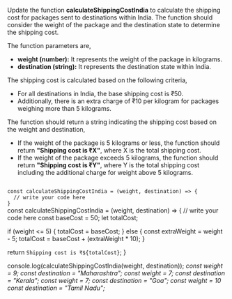 Update the function **calculateShippingCostIndia** to calculate the shipping cost for packages sent to destinations within India. The function should consider the weight of the package and the destination state to determine the shipping cost.

The function parameters are,

- **weight (number):** It represents the weight of the package in kilograms.
- **destination (string):** It represents the destination state within India.

The shipping cost is calculated based on the following criteria,

- For all destinations in India, the base shipping cost is ₹50.
- Additionally, there is an extra charge of ₹10 per kilogram for packages weighing more than 5 kilograms.

The function should return a string indicating the shipping cost based on the weight and destination,

- If the weight of the package is 5 kilograms or less, the function should return **"Shipping cost is ₹X"**, where X is the total shipping cost.
- If the weight of the package exceeds 5 kilograms, the function should return **"Shipping cost is ₹Y"**, where Y is the total shipping cost including the additional charge for weight above 5 kilograms.

<codeblock language="javascript" type="exercise" testMode="multipleInput">
<code>
const calculateShippingCostIndia = (weight, destination) => {
  // write your code here
}
</code>

<solution>
const calculateShippingCostIndia = (weight, destination) => {
  // write your code here
  const baseCost = 50;
  let totalCost;

  if (weight <= 5) {
    totalCost = baseCost;
  } else {
    const extraWeight = weight - 5;
    totalCost = baseCost + (extraWeight * 10);
  }

  return `Shipping cost is ₹${totalCost}`;
}

</solution>
<testcases>
<caller>
console.log(calculateShippingCostIndia(weight, destination));
</caller>
<testcase>
<i>
const weight = 9;
const destination = "Maharashtra";
</i>
</testcase>
<testcase>
<i>
const weight = 7;
const destination = "Kerala";
</i>
</testcase>
<testcase>
<i>
const weight = 7;
const destination = "Goa";
</i>
</testcase>
<testcase>
<i>
const weight = 10
const destination = "Tamil Nadu";
</i>
</testcase>
</testcases>
</codeblock>
